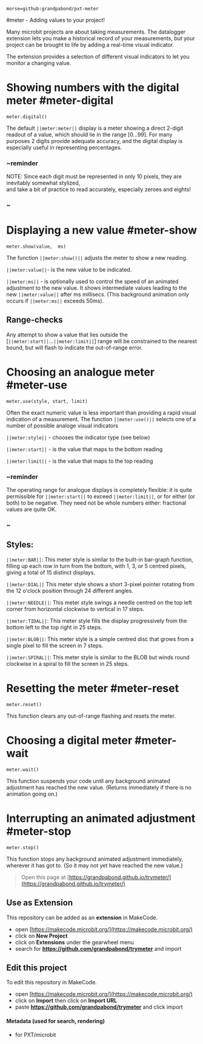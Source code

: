 ```package
morse=github:grandpabond/pxt-meter
```
#meter - Adding values to your project!

Many microbit projects are about taking measurements. The datalogger extension lets you make a historical record 
of your measurements, but your project can be brought to life by adding a real-time visual indicator.

The extension provides a selection of different visual indicators to let you monitor a changing value.

# Showing numbers with the digital meter #meter-digital
```sig
meter.digital()
```
The default ``||meter:meter||`` display is a meter showing a direct 2-digit readout of a value, 
which should lie in the range [0...99]. For many purposes 2 digits provide adequate accuracy, 
and the digital display is especially useful in representing percentages.

### ~reminder
NOTE:  Since each digit must be represented in only 10 pixels, they are inevitably somewhat stylized,  
and take a bit of practice to read accurately, especially zeroes and eights!
### ~

# Displaying a new value #meter-show
```sig
meter.show(value,  ms)
```
The function ``||meter:show()||`` adjusts the meter to show a new reading.

  ``||meter:value||``- is the new value to be indicated.

  ``||meter:ms||`` - is optionally used to control the speed of an animated adjustment to the new value. 
  It shows intermediate values leading to the new ``||meter:value||`` after ms millisecs. 
  (This background animation only occurs if ``||meter:ms||`` exceeds 50ms).

## Range-checks
Any attempt to show a value that lies outside the [``||meter:start||``...``||meter:limit||``] range will be constrained 
to the nearest bound, but will flash to indicate the out-of-range error.

# Choosing an analogue meter #meter-use
```sig
meter.use(style, start, limit)
```
Often the exact numeric value is less important than providing a rapid visual indication of a measurement.
The function ``||meter:use()||`` selects one of a number of possible analoge visual indicators

``||meter:style||`` - chooses the indicator type (see below)

``||meter:start||`` - is the value that maps to the bottom reading

``||meter:limit||`` - is the value that maps to the top reading

### ~reminder
The operating range for analogue displays is completely flexible: it is quite permissible for ``||meter:start||`` 
to exceed ``||meter:limit||``, or for either (or both) to be negative. They need not be whole numbers either: 
fractional values are quite OK.
### ~



## Styles:
``||meter:BAR||``:
This meter style is similar to the built-in bar-graph function, filling up each row in turn from the bottom, 
with 1, 3, or 5 centred pixels, giving a total of 15 distinct displays.

``||meter:DIAL||``
This meter style shows a short 3-pixel pointer rotating from the 12 o'clock position through 24 different angles.
  
``||meter:NEEDLE||``:
This meter style swings a needle centred on the top left corner from horizontal clockwise to vertical in 17 steps.

``||meter:TIDAL||``:
This meter style fills the display progressively from the bottom left to the top right in 25 steps.

``||meter:BLOB||``:
This meter style is a simple centred disc that grows from a single pixel to fill the screen in 7 steps. 

``||meter:SPIRAL||``:
This meter style is similar to the BLOB but winds round clockwise in a spiral to fill the screen in 25 steps.

# Resetting the meter #meter-reset
```sig
meter.reset()
```
This function clears any out-of-range flashing and resets the meter.

# Choosing a digital meter #meter-wait
```sig
meter.wait()
```
This function suspends your code until any background animated adjustment has reached the new value.
(Returns immediately if there is no animation going on.)

# Interrupting an animated adjustment #meter-stop
```sig
meter.stop()
```
This function stops any background animated adjustment immediately, wherever it has got to. 
(So it may not yet have reached the new value.)





> Open this page at [https://grandpabond.github.io/trymeter/](https://grandpabond.github.io/trymeter/)

## Use as Extension

This repository can be added as an **extension** in MakeCode.

* open [https://makecode.microbit.org/](https://makecode.microbit.org/)
* click on **New Project**
* click on **Extensions** under the gearwheel menu
* search for **https://github.com/grandpabond/trymeter** and import

## Edit this project

To edit this repository in MakeCode.

* open [https://makecode.microbit.org/](https://makecode.microbit.org/)
* click on **Import** then click on **Import URL**
* paste **https://github.com/grandpabond/trymeter** and click import

#### Metadata (used for search, rendering)

* for PXT/microbit
<script src="https://makecode.com/gh-pages-embed.js"></script><script>makeCodeRender("{{ site.makecode.home_url }}", "{{ site.github.owner_name }}/{{ site.github.repository_name }}");</script>
